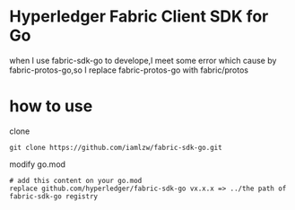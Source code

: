 # Hyperledger Fabric Client SDK for Go

when I use fabric-sdk-go to develope,I meet some error which cause by fabric-protos-go,so I replace fabric-protos-go with fabric/protos

# how to use 

clone 
```
git clone https://github.com/iamlzw/fabric-sdk-go.git
```

modify go.mod

```
# add this content on your go.mod
replace github.com/hyperledger/fabric-sdk-go vx.x.x => ../the path of fabric-sdk-go registry

```
